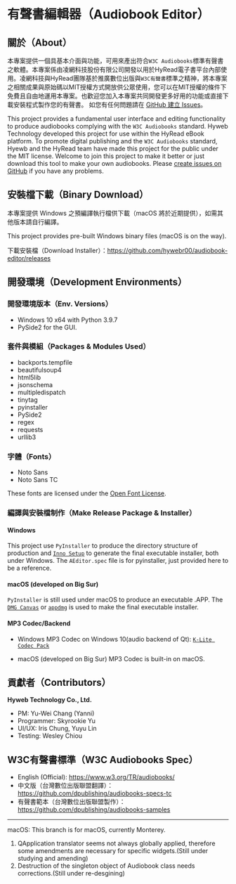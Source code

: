 # 有聲書編輯器（Audiobook Editor）

## 關於（About）

本專案提供一個具基本介面與功能，可用來產出符合`W3C Audiobooks`標準有聲書之軟體。本專案係由凌網科技股份有限公司開發以用於HyRead電子書平台內部使用。凌網科技與HyRead團隊基於推廣數位出版與`W3C有聲書`標準之精神，將本專案之相關成果與原始碼以MIT授權方式開放供公眾使用，您可以在MIT授權的條件下免費且自由地運用本專案。也歡迎您加入本專案共同開發更多好用的功能或直接下載安裝程式製作您的有聲書。
如您有任何問題請在 [GitHub 建立 Issues](https://github.com/hywebr00/audiobook-editor/issues)。

This project provides a fundamental user interface and editing functionality to produce audiobooks complying with the `W3C Audiobooks` standard. Hyweb Technology developed this project for use within the HyRead eBook platform. To promote digital publishing and the `W3C Audiobooks` standard, Hyewb and the HyRead team have made this project for the public under the MIT license. Welcome to join this project to make it better or just download this tool to make your own audiobooks.
Please [create issues on GitHub](https://github.com/hywebr00/audiobook-editor/issues) if you have any problems.

## 安裝檔下載（Binary Download）
本專案提供 Windows 之預編譯執行檔供下載（macOS 將於近期提供），如需其他版本請自行編譯。

This project provides pre-built Windows binary files (macOS is on the way).

下載安裝檔（Download Installer）：https://github.com/hywebr00/audiobook-editor/releases

## 開發環境（Development Environments）

### 開發環境版本（Env. Versions）
- Windows 10 x64 with Python 3.9.7
- PySide2 for the GUI.

### 套件與模組（Packages & Modules Used）
- backports.tempfile
- beautifulsoup4
- html5lib
- jsonschema
- multipledispatch
- tinytag
- pyinstaller
- PySide2
- regex
- requests
- urllib3

### 字體（Fonts）
- Noto Sans
- Noto Sans TC

These fonts are licensed under the <a href="https://scripts.sil.org/cms/scripts/page.php?site_id=nrsi&amp;id=OFL">Open Font License</a>.

### 編譯與安裝檔制作（Make Release Package & Installer）
#### Windows
This project use `PyInstaller` to produce the directory structure of production and <a href="https://jrsoftware.org/isinfo.php">`Inno Setup`</a> to generate the final executable installer, both under Windows. 
The `AEditor.spec` file is for pyinstaller, just provided here to be a reference.

#### macOS (developed on Big Sur)
`PyInstaller` is still used under macOS to produce an executable .APP. The <a href="https://www.araelium.com/dmgcanvas">`DMG Canvas`</a> or <a href="https://github.com/LinusU/node-appdmg">`appdmg`</a> is used to make the final executable installer.

#### MP3 Codec/Backend
- Windows
MP3 Codec on Windows 10(audio backend of Qt): <a href="http://www.codecguide.com/configuration_tips.htm?version=1595">`K-Lite Codec Pack`</a> 

- macOS (developed on Big Sur)
MP3 Codec is built-in on macOS.

## 貢獻者（Contributors）
**Hyweb Technology Co., Ltd.**
- PM: Yu-Wei Chang (Yanni)
- Programmer: Skyrookie Yu
- UI/UX: Iris Chung, Yuyu Lin
- Testing: Wesley Chiou

## W3C有聲書標準（W3C Audiobooks Spec）
- English (Official): https://www.w3.org/TR/audiobooks/
- 中文版（台灣數位出版聯盟翻譯）：https://github.com/dpublishing/audiobooks-specs-tc
- 有聲書範本（台灣數位出版聯盟製作）：https://github.com/dpublishing/audiobooks-samples

---
macOS:
This branch is for macOS, currently Monterey.
1. QApplication translator seems not always globally applied, therefore some amendments are necessary for specific widgets.(Still under studying and amending)
2. Destruction of the singleton object of Audiobook class needs corrections.(Still under re-desgining)

